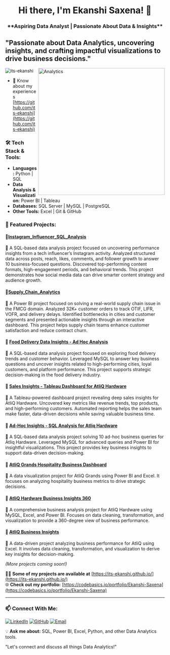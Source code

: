 <h1 align="center">Hi there, I'm Ekanshi Saxena! 👋
</h1>
<h3 align="center">**Aspiring Data Analyst | Passionate About Data & Insights**</h3>

"Passionate about Data Analytics, uncovering insights, and crafting impactful visualizations to drive business decisions."
---

<img align="right" alt="Analytics" width="400" src="https://miro.medium.com/v2/resize:fit:1200/1*DsIpnvUFCtKFEXCWLx3g5Q.gif">

<p align="left"> <img src="https://komarev.com/ghpvc/?username=its-ekanshi&label=Profile%20views&color=0e75b6&style=flat" alt="its-ekanshi" /> </p>

- 📄 Know about my experiences [https://github.com/its-ekanshi](https://github.com/its-ekanshi)

### 🛠 Tech Stack & Tools:
- **Languages:** Python | SQL 
- **Data Analysis & Visualization:** Power BI | Tableau
- **Databases:** SQL Server | MySQL | PostgreSQL 
- **Other Tools:** Excel | Git & GitHub

### 📌 Featured Projects:
#### 🔹[Instagram_Influencer_SQL_Analysis](https://github.com/its-ekanshi/instagram-influencer-sql-analysis)
📌 A SQL-based data analysis project focused on uncovering performance insights from a tech influencer’s Instagram activity. Analyzed structured data across posts, reach, likes, comments, and follower growth to answer 10 business-focused questions. Discovered top-performing content formats, high-engagement periods, and behavioral trends. This project demonstrates how social media data can drive smarter content strategy and audience growth.

#### 🔹[Supply_Chain_Analytics](https://github.com/its-ekanshi/supply-chain-service-level-analytics)
📌 A Power BI project focused on solving a real-world supply chain issue in the FMCG domain. Analyzed 32K+ customer orders to track OTIF, LIFR, VOFR, and delivery delays. Identified bottlenecks in cities and customer segments and presented actionable insights through an interactive dashboard. This project helps supply chain teams enhance customer satisfaction and reduce contract churn.

#### 🔹 [Food Delivery Data Insights - Ad Hoc Analysis](https://github.com/its-ekanshi/SQL-Food-Delivery-Insights)
📌 A SQL-based data analysis project focused on exploring food delivery trends and customer behavior. Leveraged MySQL to answer key business questions and uncover insights related to high-performing cities, loyal customers, and platform performance. This project supports strategic decision-making in the food delivery industry.

#### 🔹 [Sales Insights - Tableau Dashboard for AtliQ Hardware](https://github.com/its-ekanshi/Tableau-Sales-Insights-AtliQ-Hardware)
📌 A Tableau-powered dashboard project revealing deep sales insights for AtliQ Hardware. Uncovered key metrics like revenue trends, top products, and high-performing customers. Automated reporting helps the sales team make faster, data-driven decisions while saving valuable business time.

#### 🔹 [Ad-Hoc Insights - SQL Analysis for Atliq Hardware](https://github.com/its-ekanshi/SQL-AdHoc-Insights-Atliq-Hardware)
📌 A SQL-based data analysis project solving 10 ad-hoc business queries for Atliq Hardware. Leveraged MySQL for advanced queries and Power BI for insightful visualizations. This project provides key business insights to support data-driven decision-making.

#### 🔹 [AtliQ Grands Hospitality Business Dashboard](https://github.com/its-ekanshi/AtliQ-Grands-Hospitality-Business-Dashboard)
📌 A data visualization project for AtliQ Grands using Power BI and Excel. It focuses on analyzing hospitality business metrics to drive strategic decisions.

#### 🔹 [AtliQ Hardware Business Insights 360](https://github.com/its-ekanshi/AtliQ-Hardware-Business-Insights-360)
📌 A comprehensive business analysis project for AtliQ Hardware using MySQL, Excel, and Power BI. Focuses on data cleaning, transformation, and visualization to provide a 360-degree view of business performance.

#### 🔹 [AtliQ Business Insights](https://github.com/its-ekanshi/AtliQ-Business-Insights)
📌 A data-driven project analyzing business performance for AtliQ using Excel. It involves data cleaning, transformation, and visualization to derive key insights for decision-making.

_(More projects coming soon!)_

👨‍💻 **Some of my projects are available at** [https://its-ekanshi.github.io/](https://its-ekanshi.github.io/)  
🌐 **Check out my portfolio:** [https://codebasics.io/portfolio/Ekanshi-Saxena](https://codebasics.io/portfolio/Ekanshi-Saxena)

---

### 📫 Connect With Me:
[![LinkedIn](https://img.shields.io/badge/LinkedIn-blue?style=for-the-badge&logo=linkedin)](https://www.linkedin.com/in/ekanshisaxena/)
[![GitHub](https://img.shields.io/badge/GitHub-black?style=for-the-badge&logo=github)](https://github.com/its-ekanshi)
[![Email](https://img.shields.io/badge/Email-red?style=for-the-badge&logo=gmail)](mailto:saxena.ekanshi30@gmail.com)

💡 **Ask me about:** SQL, Power BI, Excel, Python, and other Data Analytics tools.

"Let's connect and discuss all things Data Analytics!"
